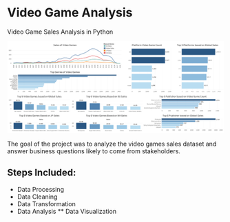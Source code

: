 # Video Game Analysis

Video Game Sales Analysis in Python


![Screenshot](videogameanalysis.png)


The goal of the project was to analyze the video games sales dataset and answer business questions likely to come from stakeholders.

## Steps Included:
* Data Processing
* Data Cleaning
* Data Transformation
* Data Analysis
** Data Visualization

